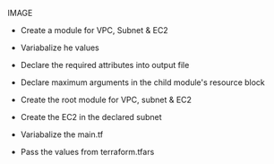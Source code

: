 IMAGE
- Create a module for VPC, Subnet & EC2
- Variabalize he values
- Declare the required attributes into output file
- Declare maximum arguments in the child module's resource block

- Create the root module for VPC, subnet & EC2
- Create the EC2 in the declared subnet
- Variabalize the main.tf
- Pass the values from terraform.tfars